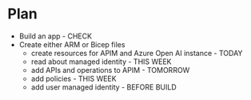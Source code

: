 # Plan

- Build an app - CHECK
- Create either ARM or Bicep files
    - create resources for APIM and Azure Open AI instance - TODAY
    - read about managed identity - THIS WEEK
    - add APIs and operations to APIM - TOMORROW
    - add policies - THIS WEEK
    - add user managed identity - BEFORE BUILD